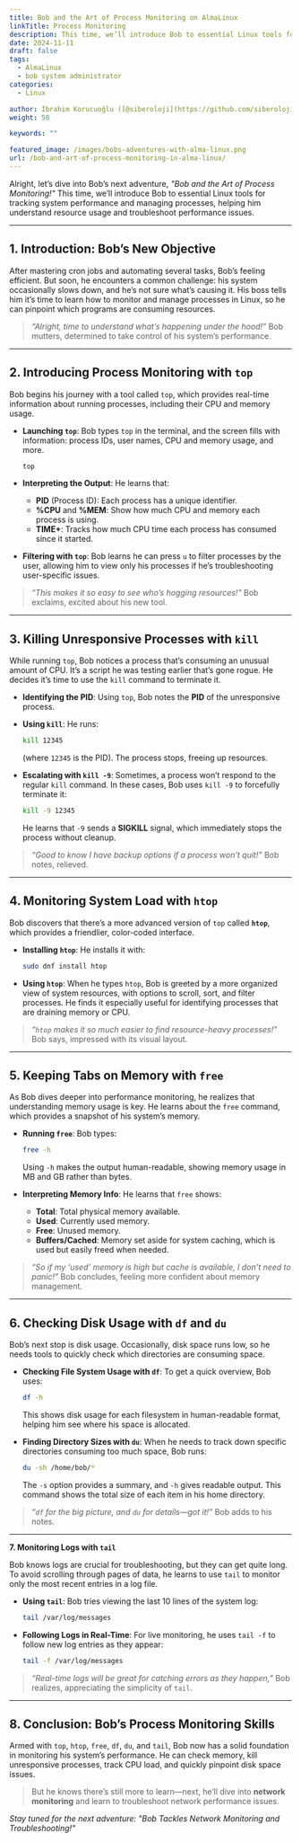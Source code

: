 ```yaml
---
title: Bob and the Art of Process Monitoring on AlmaLinux
linkTitle: Process Monitoring
description: This time, we’ll introduce Bob to essential Linux tools for tracking system performance and managing processes, helping him understand resource usage and troubleshoot performance issues.
date: 2024-11-11
draft: false
tags:
  - AlmaLinux
  - bob system administrator
categories:
  - Linux

author: İbrahim Korucuoğlu ([@siberoloji](https://github.com/siberoloji))
weight: 50

keywords: ""

featured_image: /images/bobs-adventures-with-alma-linux.png
url: /bob-and-art-of-process-monitoring-in-alma-linux/
---
```


Alright, let’s dive into Bob’s next adventure, *"Bob and the Art of Process Monitoring!"* This time, we’ll introduce Bob to essential Linux tools for tracking system performance and managing processes, helping him understand resource usage and troubleshoot performance issues.

---

## 1. Introduction: Bob’s New Objective

After mastering cron jobs and automating several tasks, Bob’s feeling efficient. But soon, he encounters a common challenge: his system occasionally slows down, and he’s not sure what’s causing it. His boss tells him it’s time to learn how to monitor and manage processes in Linux, so he can pinpoint which programs are consuming resources.

> *“Alright, time to understand what’s happening under the hood!”* Bob mutters, determined to take control of his system’s performance.

---

## 2. Introducing Process Monitoring with `top`

Bob begins his journey with a tool called `top`, which provides real-time information about running processes, including their CPU and memory usage.

- **Launching `top`**: Bob types `top` in the terminal, and the screen fills with information: process IDs, user names, CPU and memory usage, and more.

  ```bash
  top
  ```

- **Interpreting the Output**: He learns that:
  - **PID** (Process ID): Each process has a unique identifier.
  - **%CPU** and **%MEM**: Show how much CPU and memory each process is using.
  - **TIME+**: Tracks how much CPU time each process has consumed since it started.

- **Filtering with `top`**: Bob learns he can press `u` to filter processes by the user, allowing him to view only his processes if he’s troubleshooting user-specific issues.

> *“This makes it so easy to see who’s hogging resources!”* Bob exclaims, excited about his new tool.

---

## 3. Killing Unresponsive Processes with `kill`

While running `top`, Bob notices a process that’s consuming an unusual amount of CPU. It’s a script he was testing earlier that’s gone rogue. He decides it’s time to use the `kill` command to terminate it.

- **Identifying the PID**: Using `top`, Bob notes the **PID** of the unresponsive process.
- **Using `kill`**: He runs:

  ```bash
  kill 12345
  ```

  (where `12345` is the PID). The process stops, freeing up resources.

- **Escalating with `kill -9`**: Sometimes, a process won’t respond to the regular `kill` command. In these cases, Bob uses `kill -9` to forcefully terminate it:

  ```bash
  kill -9 12345
  ```

  He learns that `-9` sends a **SIGKILL** signal, which immediately stops the process without cleanup.

> *“Good to know I have backup options if a process won’t quit!”* Bob notes, relieved.

---

## 4. Monitoring System Load with `htop`

Bob discovers that there’s a more advanced version of `top` called **`htop`**, which provides a friendlier, color-coded interface.

- **Installing `htop`**: He installs it with:

  ```bash
  sudo dnf install htop
  ```

- **Using `htop`**: When he types `htop`, Bob is greeted by a more organized view of system resources, with options to scroll, sort, and filter processes. He finds it especially useful for identifying processes that are draining memory or CPU.

> *“`htop` makes it so much easier to find resource-heavy processes!”* Bob says, impressed with its visual layout.

---

## 5. Keeping Tabs on Memory with `free`

As Bob dives deeper into performance monitoring, he realizes that understanding memory usage is key. He learns about the `free` command, which provides a snapshot of his system’s memory.

- **Running `free`**: Bob types:

  ```bash
  free -h
  ```

  Using `-h` makes the output human-readable, showing memory usage in MB and GB rather than bytes.

- **Interpreting Memory Info**: He learns that `free` shows:
  - **Total**: Total physical memory available.
  - **Used**: Currently used memory.
  - **Free**: Unused memory.
  - **Buffers/Cached**: Memory set aside for system caching, which is used but easily freed when needed.

> *“So if my ‘used’ memory is high but cache is available, I don’t need to panic!”* Bob concludes, feeling more confident about memory management.

---

## 6. Checking Disk Usage with `df` and `du`

Bob’s next stop is disk usage. Occasionally, disk space runs low, so he needs tools to quickly check which directories are consuming space.

- **Checking File System Usage with `df`**: To get a quick overview, Bob uses:

  ```bash
  df -h
  ```

  This shows disk usage for each filesystem in human-readable format, helping him see where his space is allocated.

- **Finding Directory Sizes with `du`**: When he needs to track down specific directories consuming too much space, Bob runs:

  ```bash
  du -sh /home/bob/*
  ```

  The `-s` option provides a summary, and `-h` gives readable output. This command shows the total size of each item in his home directory.

> *“`df` for the big picture, and `du` for details—got it!”* Bob adds to his notes.

---

**7. Monitoring Logs with `tail`**

Bob knows logs are crucial for troubleshooting, but they can get quite long. To avoid scrolling through pages of data, he learns to use `tail` to monitor only the most recent entries in a log file.

- **Using `tail`**: Bob tries viewing the last 10 lines of the system log:

  ```bash
  tail /var/log/messages
  ```

- **Following Logs in Real-Time**: For live monitoring, he uses `tail -f` to follow new log entries as they appear:

  ```bash
  tail -f /var/log/messages
  ```

> *“Real-time logs will be great for catching errors as they happen,”* Bob realizes, appreciating the simplicity of `tail`.

---

## 8. Conclusion: Bob’s Process Monitoring Skills

Armed with `top`, `htop`, `free`, `df`, `du`, and `tail`, Bob now has a solid foundation in monitoring his system’s performance. He can check memory, kill unresponsive processes, track CPU load, and quickly pinpoint disk space issues.

> But he knows there’s still more to learn—next, he’ll dive into **network monitoring** and learn to troubleshoot network performance issues.

*Stay tuned for the next adventure: "Bob Tackles Network Monitoring and Troubleshooting!"*
